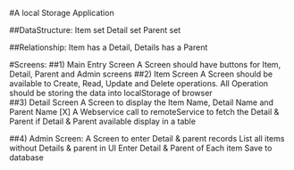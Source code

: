 #A local Storage Application

##DataStructure:
	Item set
	Detail set
	Parent set


##Relationship:
	 Item has a Detail, Details has a Parent

#Screens:
##1) Main Entry Screen
	 A Screen should have buttons for Item, Detail, Parent and Admin screens
##2) Item Screen
	 A Screen should be available to Create, Read, Update and Delete operations.
	 All Operation should be storing the data into localStorage of browser	
##3) Detail Screen
	A Screen to display the Item Name, Detail Name and Parent Name
	[X] A Webservice call to remoteService to fetch the Detail & Parent
		if Detail & Parent available
			display in a table
		

##4) Admin Screen:
	A Screen to enter Detail & parent records
	List all items without Details & parent in UI
	Enter Detail & Parent of Each item
	Save to database		 